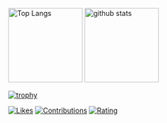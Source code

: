 <p align="left"> 
  <img alt="Top Langs" height="150px" src="https://github-readme-stats-soso-15315.vercel.app/api/top-langs/?username=sosomuse&layout=compact&show_icons=true&theme=onedark" />
  <img alt="github stats" height="150px" src="https://github-readme-stats-soso-15315.vercel.app/api?username=sosomuse&theme=onedark&show_icons=ture" />
</p>

[![trophy](https://github-profile-trophy.vercel.app/?username=sosomuse&theme=onedark&column=7
)](https://github.com/ryo-ma/github-profile-trophy)

[![Likes](https://badgen.org/img/zenn/so_nishimura/likes?style=flat&5)](https://zenn.dev/so_nishimura)
[![Contributions](https://badgen.org/img/qiita/soso_15315/contributions?style=flat&5)](https://qiita.com/soso_15315)
[![Rating](https://badgen.org/img/atcoder/soso15/rating/algorithm?style=flat&1)](https://atcoder.jp/users/soso15?contestType=algo)
